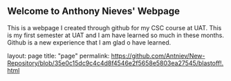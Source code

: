 ## Welcome to Anthony Nieves' Webpage

This is a webpage I created through github for my CSC course at UAT. This is my first semester at UAT and I am have learned so much in these months. Github is a new experience that I am glad o have learned. 

layout: page
title: "page"
permalink: https://github.com/Antniev/New-Repository/blob/35e0c15dc9c4c4d8f4546e2f5658e5803ea27545/blastoff!.html
